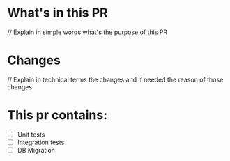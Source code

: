# What's in this PR
// Explain in simple words what's the purpose of this PR

# Changes
// Explain in technical terms the changes and if needed the reason of those changes

# This pr contains:
- [ ] Unit tests
- [ ] Integration tests
- [ ] DB Migration
